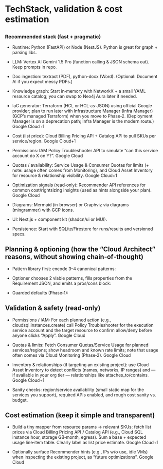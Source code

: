 # TechStack, validation & cost estimation

## 

### Recommended stack (fast + pragmatic)

- Runtime: Python (FastAPI) or Node (NestJS). Python is great for graph + parsing libs.

- LLM: Vertex AI Gemini 1.5 Pro (function calling & JSON schema out). Keep prompts in repo.

- Doc ingestion: textract (PDF), python-docx (Word). (Optional: Document AI if you expect messy PDFs.)

- Knowledge graph: Start in‑memory with NetworkX + a small YAML resource catalog; you can swap to Neo4j Aura later if needed.

- IaC generator: Terraform (HCL or HCL‑as‑JSON) using official Google provider; plan to run later with Infrastructure Manager (Infra Manager) (GCP’s managed Terraform) when you move to Phase‑2. (Deployment Manager is on a deprecation path; Infra Manager is the modern route.) Google Cloud+1

- Cost (list price): Cloud Billing Pricing API + Catalog API to pull SKUs per service/region. Google Cloud+1

- Permissions: IAM Policy Troubleshooter API to simulate “can this service account do X on Y?”. Google Cloud

- Quotas / availability: Service Usage & Consumer Quotas for limits (+ note: usage often comes from Monitoring), and Cloud Asset Inventory for resource & relationship visibility. Google Cloud+1

- Optimization signals (read‑only): Recommender API references for common cost/rightsizing insights (used as hints alongside your plan). Google Cloud

- Diagrams: Mermaid (in‑browser) or Graphviz via diagrams (mingrammer) with GCP icons.

- UI: Next.js + component kit (shadcn/ui or MUI).

- Persistence: Start with SQLite/Firestore for runs/results and versioned specs.

## Planning & optioning (how the “Cloud Architect” reasons, without showing chain‑of‑thought)

- Pattern library first: encode 3–4 canonical patterns:

- Optioner chooses 2 viable patterns, fills properties from the Requirement JSON, and emits a pros/cons block:

- Guarded defaults (Phase‑1):

## Validation & safety (read‑only)

- Permissions / IAM: For each planned action (e.g., cloudsql.instances.create) call Policy Troubleshooter for the execution service account and the target resource to confirm allow/deny before anyone clicks “Apply”. Google Cloud

- Quotas & limits: Fetch Consumer Quotas/Service Usage for planned services/regions; show headroom and known rate limits; note that usage often comes via Cloud Monitoring (Phase‑2). Google Cloud

- Inventory & relationships (if targeting an existing project): use Cloud Asset Inventory to detect conflicts (names, networks, IP ranges) and — if available in your org tier — relationships like attaches_to/contains. Google Cloud+1

- Sanity checks: region/service availability (small static map for the services you support), required APIs enabled, and rough cost sanity vs. budget.

## Cost estimation (keep it simple and transparent)

- Build a tiny mapper from resource params → relevant SKUs; fetch list prices via Cloud Billing Pricing API / Catalog API (e.g., Cloud SQL instance hour, storage GB‑month, egress). Sum a base + expected usage line‑item table. Clearly label as list price estimate. Google Cloud+1

- Optionally surface Recommender hints (e.g., IPs w/o use, idle VMs) when inspecting the existing project, as “future optimizations”. Google Cloud